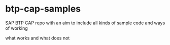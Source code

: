 # btp-cap-samples

SAP BTP CAP repo with an aim to include all kinds of sample code and ways of working 

what works and what does not 
